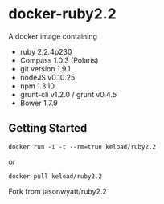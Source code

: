 # docker-ruby2.2

A docker image containing

- ruby 2.2.4p230
- Compass 1.0.3 (Polaris)
- git version 1.9.1
- nodeJS v0.10.25
- npm 1.3.10
- grunt-cli v1.2.0 / grunt v0.4.5
- Bower 1.7.9


## Getting Started

`docker run -i -t --rm=true keload/ruby2.2`

or

`docker pull keload/ruby2.2`

Fork from jasonwyatt/ruby2.2
